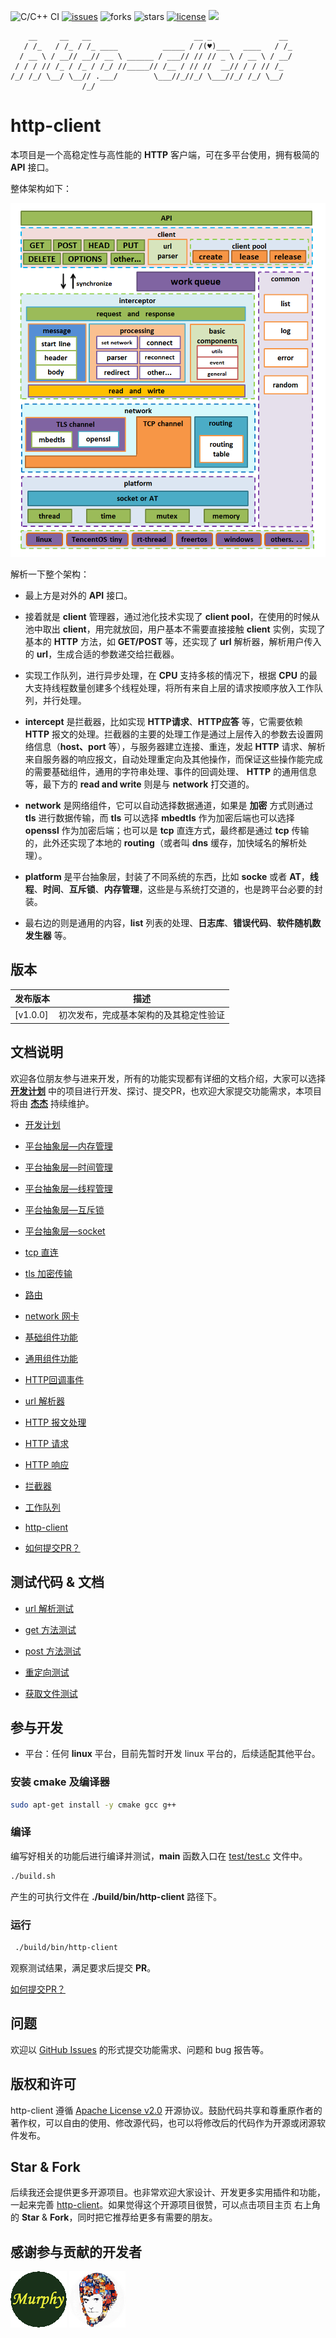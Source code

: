 ![C/C++ CI](https://github.com/jiejieTop/http-client/workflows/C/C++%20CI/badge.svg)
[![issues](https://img.shields.io/github/issues/jiejieTop/http-client)](https://github.com/jiejieTop/http-client/issues)
![forks](https://img.shields.io/github/forks/jiejieTop/http-client)
![stars](https://img.shields.io/github/stars/jiejieTop/http-client)
[![license](https://img.shields.io/github/license/jiejieTop/http-client)](https://github.com/jiejieTop/http-client/blob/master/LICENSE)
![](https://img.shields.io/badge/platform-Linux|Windows|Mac|Embedded-orange.svg)


```
    __     __   __                       __ _               __ 
   / /_   / /_ / /_ ____          _____ / /(♥)___   ____   / /_
  / __ \ / __// __// __ \ ______ / ___// // // _ \ / __ \ / __/
 / / / // /_ / /_ / /_/ //_____// /__ / // //  __// / / // /_  
/_/ /_/ \__/ \__// .___/        \___//_//_/ \___//_/ /_/ \__/  
                /_/                                                                   
```

# http-client

本项目是一个高稳定性与高性能的 **HTTP** 客户端，可在多平台使用，拥有极简的 **API** 接口。

整体架构如下：

![http-client架构](./png/httpclient.png)

解析一下整个架构：

- 最上方是对外的 **API** 接口。

- 接着就是 **client** 管理器，通过池化技术实现了 **client pool**，在使用的时候从池中取出 **client**，用完就放回，用户基本不需要直接接触 **client** 实例，实现了基本的 **HTTP** 方法，如 **GET/POST** 等，还实现了 **url** 解析器，解析用户传入的 **url**，生成合适的参数递交给拦截器。

- 实现工作队列，进行异步处理，在 **CPU** 支持多核的情况下，根据 **CPU** 的最大支持线程数量创建多个线程处理，将所有来自上层的请求按顺序放入工作队列，并行处理。

- **intercept** 是拦截器，比如实现 **HTTP请求**、**HTTP应答** 等，它需要依赖 **HTTP** 报文的处理。拦截器的主要的处理工作是通过上层传入的参数去设置网络信息（**host、port** 等），与服务器建立连接、重连，发起 **HTTP** 请求、解析来自服务器的响应报文，自动处理重定向及其他操作，而保证这些操作能完成的需要基础组件，通用的字符串处理、事件的回调处理、 **HTTP** 的通用信息等，最下方的 **read and write** 则是与 **network** 打交道的。

- **network** 是网络组件，它可以自动选择数据通道，如果是 **加密** 方式则通过 **tls** 进行数据传输，而 **tls** 可以选择 **mbedtls** 作为加密后端也可以选择 **openssl** 作为加密后端；也可以是 **tcp** 直连方式，最终都是通过 **tcp** 传输的，此外还实现了本地的 **routing**（或者叫 **dns** 缓存，加快域名的解析处理）。

- **platform** 是平台抽象层，封装了不同系统的东西，比如 **socke** 或者 **AT**，**线程**、**时间**、**互斥锁**、**内存管理**，这些是与系统打交道的，也是跨平台必要的封装。

- 最右边的则是通用的内容，**list** 列表的处理、**日志库**、**错误代码**、**软件随机数发生器** 等。

## 版本

| 发布版本 | 描述 | 
| --- | --- |
| [v1.0.0] | 初次发布，完成基本架构的及其稳定性验证 |

## 文档说明

欢迎各位朋友参与进来开发，所有的功能实现都有详细的文档介绍，大家可以选择 **[开发计划](./docs/plan.md)** 中的项目进行开发、探讨、提交PR，也欢迎大家提交功能需求，本项目将由 **[杰杰](https://github.com/jiejieTop)** 持续维护。

- [开发计划](./docs/plan.md)

- [平台抽象层—内存管理](./docs/platform_memory.md)

- [平台抽象层—时间管理](./docs/platform_timer.md)

- [平台抽象层—线程管理](./docs/platform_thread.md)

- [平台抽象层—互斥锁](./docs/platform_mutex.md)

- [平台抽象层—socket](./docs/platform_net_socket.md)

- [tcp 直连](./docs/nettype_tcp.md)

- [tls 加密传输](./docs/nettype_tls.md)

- [路由](./docs/routing.md)

- [network 网卡](./docs/network.md)

- [基础组件功能](./docs/utils.md)

- [通用组件功能](./docs/general.md)

- [HTTP回调事件](./docs/event.md)

- [url 解析器](./docs/url_parser.md)

- [HTTP 报文处理](./docs/message_buffer.md)

- [HTTP 请求](./docs/request.md)

- [HTTP 响应](./docs/response.md)

- [拦截器](./docs/interceptor.md)

- [工作队列](./docs/work_queue.md)

- [http-client](./docs/client.md)

- [如何提交PR？](./docs/how_to_pr.md)

## 测试代码 & 文档

- [url 解析测试](./docs/test_url_parser.md)

- [get 方法测试](./docs/test_get.md)

- [post 方法测试](./docs/test_post.md)

- [重定向测试](./docs/test_redirect.md)

- [获取文件测试](./docs/test_get_file.md)

## 参与开发

- 平台：任何 **linux** 平台，目前先暂时开发 linux 平台的，后续适配其他平台。

### 安装 cmake 及编译器

```bash
sudo apt-get install -y cmake gcc g++
```

### 编译

编写好相关的功能后进行编译并测试，**main** 函数入口在 [test/test.c](./test/test.c) 文件中。

```bash
./build.sh
```

产生的可执行文件在 **./build/bin/http-client** 路径下。

### 运行

```bash
 ./build/bin/http-client
```

观察测试结果，满足要求后提交 **PR**。

[如何提交PR？](./docs/how_to_pr.md)

## 问题

欢迎以 [GitHub Issues](https://github.com/jiejieTop/http-client/issues) 的形式提交功能需求、问题和 bug 报告等。

## 版权和许可

http-client 遵循 [Apache License v2.0](https://github.com/jiejieTop/http-client/blob/master/LICENSE) 开源协议。鼓励代码共享和尊重原作者的著作权，可以自由的使用、修改源代码，也可以将修改后的代码作为开源或闭源软件发布。

## Star & Fork

后续我还会提供更多开源项目。也非常欢迎大家设计、开发更多实用插件和功能，一起来完善 [http-client](https://github.com/jiejieTop/http-client)。如果觉得这个开源项目很赞，可以点击项目主页 右上角的 **Star** & **Fork**，同时把它推荐给更多有需要的朋友。

## 感谢参与贡献的开发者

<a href=https://github.com/murphyzhao> <img height="90" width="90" src="./png/contributors/murphyzhao.png"/></a>
<a href=https://github.com/LinTeX9527> <img height="90" width="90" src="./png/contributors/LinTeX9527.png"/></a>

